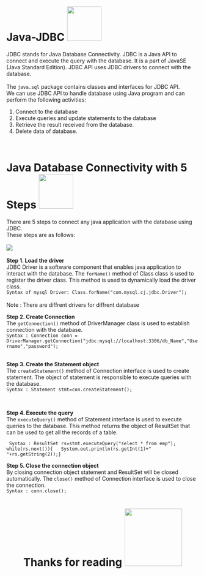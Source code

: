 # Java-JDBC <img src="https://c.tenor.com/kWH14UCHLuAAAAAi/rabbit.gif" width=90>

JDBC stands for Java Database Connectivity. JDBC is a Java API to connect and execute the query with the database. It is a part of JavaSE (Java Standard Edition). JDBC API uses JDBC drivers to connect with the database. 
<br><br>
The `java.sql` package contains classes and interfaces for JDBC API.
<br>
We can use JDBC API to handle database using Java program and can perform the following activities:
<br>
1. Connect to the database
2. Execute queries and update statements to the database
3. Retrieve the result received from the database.
4. Delete data of database.
<br>

# Java Database Connectivity with 5 Steps <img src="https://c.tenor.com/1sc0ueNUR18AAAAi/baby-yoda-star-wars.gif" width=90>

There are 5 steps to connect any java application with the database using JDBC.
<br>These steps are as follows: 
<br><br>
<img src="https://static.javatpoint.com/java/new/images/java-database-connectivity-steps.jpg">
<br><br>
**Step 1. Load the driver**
<br>
JDBC Driver is a software component that enables java application to interact with the database. The `forName()` method of Class class is used to register the driver class. This method is used to dynamically load the driver class.
<br>
` Syntax of mysql Driver: Class.forName("com.mysql.cj.jdbc.Driver"); `
<br><br>
Note : There are diffrent drivers for diffrent database
<br>

**Step 2. Create Connection**
<br>
The `getConnection()` method of DriverManager class is used to establish connection with the database.<br>
` Syntax : Connection conn = DriverManager.getConnection("jdbc:mysql://localhost:3306/db_Name","Username","password"); `
<br>
<br>

**Step 3. Create the Statement object**
<br>
The `createStatement()` method of Connection interface is used to create statement. The object of statement is responsible to execute queries with the database. <br>
`Syntax : Statement stmt=con.createStatement(); `

<br>

**Step 4. Execute the query**
<br>
The `executeQuery()` method of Statement interface is used to execute queries to the database. This method returns the object of ResultSet that can be used to get all the records of a table.
<br>

` Syntax : ResultSet rs=stmt.executeQuery("select * from emp");`
<br> `while(rs.next()){  
System.out.println(rs.getInt(1)+" "+rs.getString(2));} `

**Step 5. Close the connection object**
<br>
By closing connection object statement and ResultSet will be closed automatically. The `close()` method of Connection interface is used to close the connection.
<br>
`Syntax : conn.close();`

<h1 align="center">Thanks for reading <img src="https://c.tenor.com/y1enbfpHMTEAAAAi/hi-cute.gif" width=150></h1>
